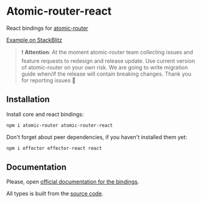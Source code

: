 # Atomic-router-react

React bindings for [atomic-router](https://github.com/kelin2025/atomic-router)

[Example on StackBlitz](https://stackblitz.com/edit/react-fglswy)

> ❗️ **Attention**: At the moment atomic-router team collecting issues and feature requests to redesign and release update. Use current version of atomic-router on your own risk. We are going to write migration guide when/if the release will contain breaking changes. Thank you for reporting issues 🧡

## Installation

Install core and react bindings:

```bash
npm i atomic-router atomic-router-react
```

Don't forget about peer dependencies, if you haven't installed them yet:

```bash
npm i effector effector-react react
```

## Documentation

Please, open [official documentation for the bindings](https://atomic-router.github.io/react/installation.html).

All types is built from the [source code](https://github.com/atomic-router/react/tree/main/src).
